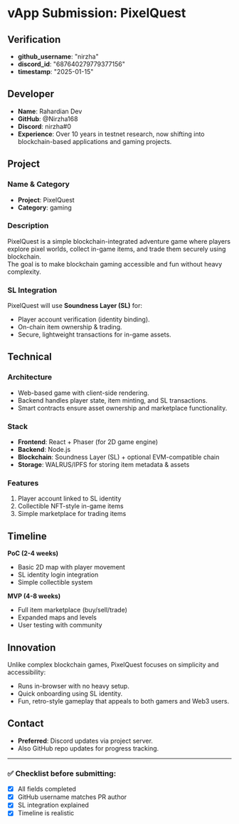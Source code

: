 # vApp Submission: PixelQuest

## Verification
- **github_username**: "nirzha"  
- **discord_id**: "687640279779377156"  
- **timestamp**: "2025-01-15"  

## Developer
- **Name**: Rahardian Dev  
- **GitHub**: @Nirzha168
- **Discord**: nirzha#0  
- **Experience**: Over 10 years in testnet research, now shifting into blockchain-based applications and gaming projects.  

## Project

### Name & Category
- **Project**: PixelQuest  
- **Category**: gaming  

### Description
PixelQuest is a simple blockchain-integrated adventure game where players explore pixel worlds, collect in-game items, and trade them securely using blockchain.  
The goal is to make blockchain gaming accessible and fun without heavy complexity.  

### SL Integration
PixelQuest will use **Soundness Layer (SL)** for:  
- Player account verification (identity binding).  
- On-chain item ownership & trading.  
- Secure, lightweight transactions for in-game assets.  

## Technical

### Architecture
- Web-based game with client-side rendering.  
- Backend handles player state, item minting, and SL transactions.  
- Smart contracts ensure asset ownership and marketplace functionality.  

### Stack
- **Frontend**: React + Phaser (for 2D game engine)  
- **Backend**: Node.js  
- **Blockchain**: Soundness Layer (SL) + optional EVM-compatible chain  
- **Storage**: WALRUS/IPFS for storing item metadata & assets  

### Features
1. Player account linked to SL identity  
2. Collectible NFT-style in-game items  
3. Simple marketplace for trading items  

## Timeline

**PoC (2-4 weeks)**  
- Basic 2D map with player movement  
- SL identity login integration  
- Simple collectible system  

**MVP (4-8 weeks)**  
- Full item marketplace (buy/sell/trade)  
- Expanded maps and levels  
- User testing with community  

## Innovation
Unlike complex blockchain games, PixelQuest focuses on simplicity and accessibility:  
- Runs in-browser with no heavy setup.  
- Quick onboarding using SL identity.  
- Fun, retro-style gameplay that appeals to both gamers and Web3 users.  

## Contact
- **Preferred**: Discord updates via project server.  
- Also GitHub repo updates for progress tracking.  

---

### ✅ Checklist before submitting:
- [x] All fields completed  
- [x] GitHub username matches PR author  
- [x] SL integration explained  
- [x] Timeline is realistic  
